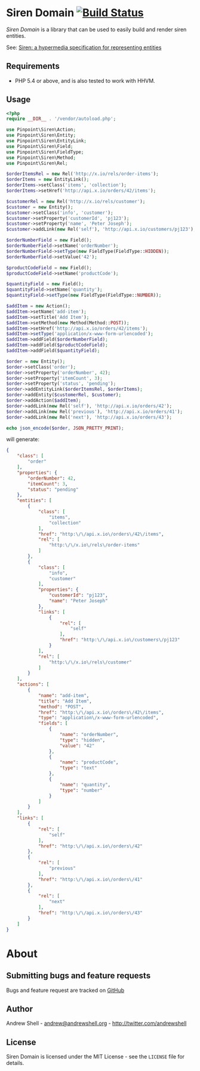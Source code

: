 Siren Domain [![Build Status](https://travis-ci.org/pinpoint-software/siren-domain.svg?branch=master)](https://travis-ci.org/pinpoint-software/siren-domain)
============

*Siren Domain* is a library that can be used to easily build and render siren entities.

See: [Siren: a hypermedia specification for representing entities](https://github.com/kevinswiber/siren)

Requirements
------------

- PHP 5.4 or above, and is also tested to work with HHVM.

Usage
-----

```php
<?php
require __DIR__ . '/vendor/autoload.php';

use Pinpoint\Siren\Action;
use Pinpoint\Siren\Entity;
use Pinpoint\Siren\EntityLink;
use Pinpoint\Siren\Field;
use Pinpoint\Siren\FieldType;
use Pinpoint\Siren\Method;
use Pinpoint\Siren\Rel;

$orderItemsRel = new Rel('http://x.io/rels/order-items');
$orderItems = new EntityLink();
$orderItems->setClass('items', 'collection');
$orderItems->setHref('http://api.x.io/orders/42/items');

$customerRel = new Rel('http://x.io/rels/customer');
$customer = new Entity();
$customer->setClass('info', 'customer');
$customer->setProperty('customerId', 'pj123');
$customer->setProperty('name', 'Peter Joseph');
$customer->addLink(new Rel('self'), 'http://api.x.io/customers/pj123');

$orderNumberField = new Field();
$orderNumberField->setName('orderNumber');
$orderNumberField->setType(new FieldType(FieldType::HIDDEN));
$orderNumberField->setValue('42');

$productCodeField = new Field();
$productCodeField->setName('productCode');

$quantityField = new Field();
$quantityField->setName('quantity');
$quantityField->setType(new FieldType(FieldType::NUMBER));

$addItem = new Action();
$addItem->setName('add-item');
$addItem->setTitle('Add Item');
$addItem->setMethod(new Method(Method::POST));
$addItem->setHref('http://api.x.io/orders/42/items');
$addItem->setType('application/x-www-form-urlencoded');
$addItem->addField($orderNumberField);
$addItem->addField($productCodeField);
$addItem->addField($quantityField);

$order = new Entity();
$order->setClass('order');
$order->setProperty('orderNumber', 42);
$order->setProperty('itemCount', 3);
$order->setProperty('status', 'pending');
$order->addEntityLink($orderItemsRel, $orderItems);
$order->addEntity($customerRel, $customer);
$order->addAction($addItem);
$order->addLink(new Rel('self'), 'http://api.x.io/orders/42');
$order->addLink(new Rel('previous'), 'http://api.x.io/orders/41');
$order->addLink(new Rel('next'), 'http://api.x.io/orders/43');

echo json_encode($order, JSON_PRETTY_PRINT);
```

will generate:

```json
{
    "class": [
        "order"
    ],
    "properties": {
        "orderNumber": 42,
        "itemCount": 3,
        "status": "pending"
    },
    "entities": [
        {
            "class": [
                "items",
                "collection"
            ],
            "href": "http:\/\/api.x.io\/orders\/42\/items",
            "rel": [
                "http:\/\/x.io\/rels\/order-items"
            ]
        },
        {
            "class": [
                "info",
                "customer"
            ],
            "properties": {
                "customerId": "pj123",
                "name": "Peter Joseph"
            },
            "links": [
                {
                    "rel": [
                        "self"
                    ],
                    "href": "http:\/\/api.x.io\/customers\/pj123"
                }
            ],
            "rel": [
                "http:\/\/x.io\/rels\/customer"
            ]
        }
    ],
    "actions": [
        {
            "name": "add-item",
            "title": "Add Item",
            "method": "POST",
            "href": "http:\/\/api.x.io\/orders\/42\/items",
            "type": "application\/x-www-form-urlencoded",
            "fields": [
                {
                    "name": "orderNumber",
                    "type": "hidden",
                    "value": "42"
                },
                {
                    "name": "productCode",
                    "type": "text"
                },
                {
                    "name": "quantity",
                    "type": "number"
                }
            ]
        }
    ],
    "links": [
        {
            "rel": [
                "self"
            ],
            "href": "http:\/\/api.x.io\/orders\/42"
        },
        {
            "rel": [
                "previous"
            ],
            "href": "http:\/\/api.x.io\/orders\/41"
        },
        {
            "rel": [
                "next"
            ],
            "href": "http:\/\/api.x.io\/orders\/43"
        }
    ]
}
```

About
=====

Submitting bugs and feature requests
------------------------------------

Bugs and feature request are tracked on [GitHub](https://github.com/pinpoint-software/siren-domain/issues)

Author
------

Andrew Shell - <andrew@andrewshell.org> - <http://twitter.com/andrewshell>

License
-------

Siren Domain is licensed under the MIT License - see the `LICENSE` file for details.
